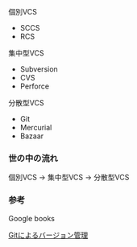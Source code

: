 個別VCS
 * SCCS
 * RCS

集中型VCS
 * Subversion
 * CVS
 * Perforce

分散型VCS
 * Git
 * Mercurial
 * Bazaar

### 世の中の流れ
個別VCS -> 集中型VCS -> 分散型VCS

### 参考
Google books

[Gitによるバージョン管理](http://books.google.co.jp/books?id=zjKDbHmdmzIC&pg=PA4&lpg=PA4&dq=SCCS+RCS+Git+%E3%81%AB%E3%82%88%E3%82%8B%E3%80%80%E3%83%90%E3%83%BC%E3%82%B8%E3%83%A7%E3%83%B3%E7%AE%A1%E7%90%86&source=bl&ots=YSae1D4-SH&sig=ejgcgIBIXGC72PIFlyLdyhKgrZk&hl=ja&sa=X&ei=6KRcUp7_K4yQiQeIz4HQDg&ved=0CD4Q6AEwAw#v=onepage&q=SCCS%20RCS%20Git%20%E3%81%AB%E3%82%88%E3%82%8B%E3%80%80%E3%83%90%E3%83%BC%E3%82%B8%E3%83%A7%E3%83%B3%E7%AE%A1%E7%90%86&f=false)



